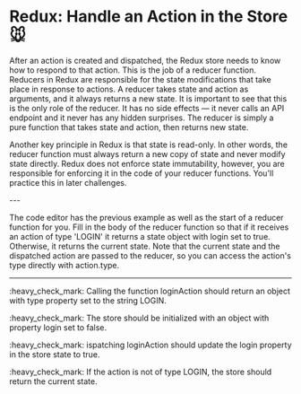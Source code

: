 # Redux: Handle an Action in the Store :mouse:
<p>
After an action is created and dispatched, the Redux store needs to know how to respond to that action. This is the job of a reducer function. Reducers in Redux are responsible for the state modifications that take place in response to actions. A reducer takes state and action as arguments, and it always returns a new state. It is important to see that this is the only role of the reducer. It has no side effects — it never calls an API endpoint and it never has any hidden surprises. The reducer is simply a pure function that takes state and action, then returns new state.
</p>
<p>
Another key principle in Redux is that state is read-only. In other words, the reducer function must always return a new copy of state and never modify state directly. Redux does not enforce state immutability, however, you are responsible for enforcing it in the code of your reducer functions. You'll practice this in later challenges.
</p>
---

The code editor has the previous example as well as the start of a reducer function for you. Fill in the body of the reducer function so that if it receives an action of type 'LOGIN' it returns a state object with login set to true. Otherwise, it returns the current state. Note that the current state and the dispatched action are passed to the reducer, so you can access the action's type directly with action.type.

---

<p>:heavy_check_mark: Calling the function loginAction should return an object with type property set to the string LOGIN.</p>
<p>:heavy_check_mark: The store should be initialized with an object with property login set to false.</p>
<p>:heavy_check_mark: ispatching loginAction should update the login property in the store state to true.</p>
<p>:heavy_check_mark: If the action is not of type LOGIN, the store should return the current state.</p>